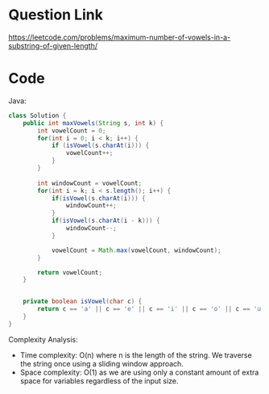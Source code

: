 # Question Link

https://leetcode.com/problems/maximum-number-of-vowels-in-a-substring-of-given-length/

# Code

Java:

```java
class Solution {
    public int maxVowels(String s, int k) {
        int vowelCount = 0; 
        for(int i = 0; i < k; i++) {
            if (isVowel(s.charAt(i))) {
                vowelCount++;
            }
        }
        
        int windowCount = vowelCount;
        for(int i = k; i < s.length(); i++) {
            if(isVowel(s.charAt(i))) {
                windowCount++;
            }
            if(isVowel(s.charAt(i - k))) {
                windowCount--;
            }

            vowelCount = Math.max(vowelCount, windowCount);
        }

        return vowelCount;
    }


    private boolean isVowel(char c) {
        return c == 'a' || c == 'e' || c == 'i' || c == 'o' || c == 'u';
    }
}
```

Complexity Analysis:
- Time complexity: O(n) where n is the length of the string. We traverse the string once using a sliding window approach.
- Space complexity: O(1) as we are using only a constant amount of extra space for variables regardless of the input size.